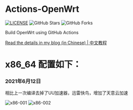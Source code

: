 # Actions-OpenWrt

[![LICENSE](https://img.shields.io/github/license/mashape/apistatus.svg?style=flat-square&label=LICENSE)](https://github.com/P3TERX/Actions-OpenWrt/blob/master/LICENSE)
![GitHub Stars](https://img.shields.io/github/stars/P3TERX/Actions-OpenWrt.svg?style=flat-square&label=Stars&logo=github)
![GitHub Forks](https://img.shields.io/github/forks/P3TERX/Actions-OpenWrt.svg?style=flat-square&label=Forks&logo=github)

Build OpenWrt using GitHub Actions

[Read the details in my blog (in Chinese) | 中文教程](https://p3terx.com/archives/build-openwrt-with-github-actions.html)

# x86_64 配置如下：

### 2021年6月12日

相比上一次编译去掉了UU加速器，迅雷快鸟，增加了天意云加速

![x86-001](https://user-images.githubusercontent.com/33984381/121774700-38102280-cbb6-11eb-90de-142156de1f7d.jpg)
![x86-002](https://user-images.githubusercontent.com/33984381/121774787-82919f00-cbb6-11eb-9dd9-bbde17d55f25.jpg)
